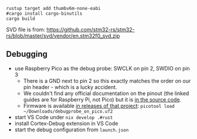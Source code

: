 ```
rustup target add thumbv6m-none-eabi
#cargo install cargo-binutils
cargo build
```

SVD file is from:
https://github.com/stm32-rs/stm32-rs/blob/master/svd/vendor/en.stm32f0_svd.zip

## Debugging

- use Raspberry Pico as the debug probe: SWCLK on pin 2, SWDIO on pin 3
    - There is a GND next to pin 2 so this exactly matches the order on our pin header - which is a lucky accident.
    - We couldn't find any official documentation on the pinout (the linked guides are for Raspberry Pi, not Pico)
      but it is [in the source code](https://github.com/raspberrypi/debugprobe/blob/master/include/board_pico_config.h).
    - Firmware is available [in releases of that project](https://github.com/raspberrypi/debugprobe/releases/tag/debugprobe-v2.0.1):
      `picotool load ~/Downloads/debugprobe_on_pico.uf2`
- start VS Code under `nix develop .#rust`
- install Cortex-Debug extension in VS Code
- start the debug configuration from `launch.json`
